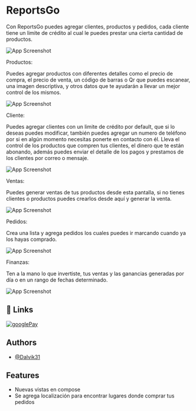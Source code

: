 
# ReportsGo

Con ReportsGo puedes agregar clientes, productos y pedidos, cada cliente tiene un limite de crédito al cual le puedes prestar una cierta cantidad de productos.

![App Screenshot](https://play-lh.googleusercontent.com/YghooaNUDWdW3Y0HrcGj8WNFlEreGf1rjYvZXpuWZwgJ3QuD47S5RF05SCzDjjsBKoc=w5120-h2880)


Productos:

Puedes agregar productos con diferentes detalles como el precio de compra, el precio de venta, un código de barras o Qr que puedes escanear, una imagen descriptiva, y otros datos que te ayudarán a llevar un mejor control de los mismos.

![App Screenshot](https://play-lh.googleusercontent.com/ana4qP7kV8sD_LiD_8lSoS1PnIDCI523fcy1aDT8oYITh3WSajjD8Ybyp5HfNmMKidc=w5120-h2880)

Cliente:

Puedes agregar clientes con un limite de crédito por default, que si lo deseas puedes modificar, también puedes agregar un numero de teléfono por si en algún momento necesitas ponerte en contacto con él.
Lleva el control de los productos que compren tus clientes, el dinero que te están abonando, además puedes enviar el detalle de los pagos y prestamos de los clientes por correo o mensaje.

![App Screenshot](https://play-lh.googleusercontent.com/c2YUvKkSSOL_RE72vbB2trmnWOIkQeYnJw84Lb03lgP6oqVC01O2rKOIpvwtTJgpC4Cz=w5120-h2880)



Ventas:

Puedes generar ventas de tus productos desde esta pantalla, si no tienes clientes o productos puedes crearlos desde aquí y generar la venta.

![App Screenshot](https://play-lh.googleusercontent.com/zrWD8fEOHgDVU8uN60ad89HD8ntuyk3jmgEpzCaGmdOO8eplsUhGbqXaCnHNGbTj8g=w5120-h2880)

Pedidos:

Crea una lista y agrega pedidos los cuales puedes ir marcando cuando ya los hayas comprado.

![App Screenshot](https://play-lh.googleusercontent.com/dWyN5bMoWlns1q8BRz1w7L7L0BPZ4r0QjkVyyZfFOJLPFS-uRvkwJjNodYroK6HPWHM=w5120-h2880)


Finanzas:

Ten a la mano lo que invertiste, tus ventas y las ganancias generadas por día o en un rango de fechas determinado.

![App Screenshot](https://play-lh.googleusercontent.com/m13YjMCdAi7JCAcSS04l5d2ugbKby8ckkWdgNnSkiIKJjfMF9ufwRL-LS2dQ26DchV8=w5120-h2880)



## 🔗 Links
[![googlePay](https://cdn.icon-icons.com/icons2/2699/PNG/512/google_play_logo_icon_171054.png)](https://play.google.com/store/apps/details?id=com.epacheco.reports&hl=es_419)



## Authors

- [@Dalvik31](https://www.linkedin.com/in/dalvik31/)


## Features

- Nuevas vistas en compose
- Se agrega localización para encontrar lugares donde comprar tus pedidos

